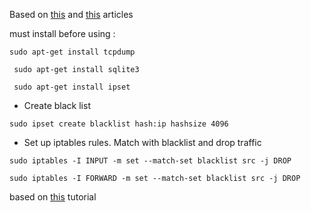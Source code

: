 Based on [this](http://citeseerx.ist.psu.edu/viewdoc/download?doi=10.1.1.218.5004&rep=rep1&type=pdf) and [this](http://www.cs.kent.edu/~ahaque/DetectingSynFlood.pdf) articles

must install before using :

  `sudo apt-get install tcpdump`
  
 ` sudo apt-get install sqlite3`
  
 ` sudo apt-get install ipset`
  
  * Create black list 
  
  `sudo ipset create blacklist hash:ip hashsize 4096`
  
  * Set up iptables rules. Match with blacklist and drop traffic
  
 
`sudo iptables -I INPUT -m set --match-set blacklist src -j DROP`

`sudo iptables -I FORWARD -m set --match-set blacklist src -j DROP`

based on [this](https://linux-audit.com/blocking-ip-addresses-in-linux-with-iptables/) tutorial

